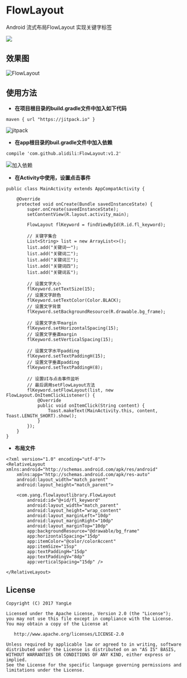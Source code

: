 # FlowLayout
Android 流式布局FlowLayout 实现关键字标签

[![](https://img.shields.io/badge/JitPack.io-v1.2-green.svg)](https://jitpack.io/#alidili/FlowLayout)

## 效果图

![FlowLayout](http://img.blog.csdn.net/20161011110254828)

## 使用方法

- **在项目根目录的build.gradle文件中加入如下代码**

```
maven { url "https://jitpack.io" }
```

![jitpack](http://img.blog.csdn.net/20161017154320407)

- **在app根目录的buil.gradle文件中加入依赖**

```
compile 'com.github.alidili:FlowLayout:v1.2'
```

![加入依赖](http://img.blog.csdn.net/20161017154348181)

- **在Activity中使用，设置点击事件**

```
public class MainActivity extends AppCompatActivity {

    @Override
    protected void onCreate(Bundle savedInstanceState) {
        super.onCreate(savedInstanceState);
        setContentView(R.layout.activity_main);

        FlowLayout flKeyword = findViewById(R.id.fl_keyword);

        // 关键字集合
        List<String> list = new ArrayList<>();
        list.add("关键词一");
        list.add("关键词二");
        list.add("关键词三");
        list.add("关键词四");
        list.add("关键词五");

        // 设置文字大小
        flKeyword.setTextSize(15);
        // 设置文字颜色
        flKeyword.setTextColor(Color.BLACK);
        // 设置文字背景
        flKeyword.setBackgroundResource(R.drawable.bg_frame);

        // 设置文字水平margin
        flKeyword.setHorizontalSpacing(15);
        // 设置文字垂直margin
        flKeyword.setVerticalSpacing(15);

        // 设置文字水平padding
        flKeyword.setTextPaddingH(15);
        // 设置文字垂直padding
        flKeyword.setTextPaddingH(8);

        // 设置UI与点击事件监听
		// 最后调用setFlowLayout方法
        flKeyword.setFlowLayout(list, new FlowLayout.OnItemClickListener() {
            @Override
            public void onItemClick(String content) {
                Toast.makeText(MainActivity.this, content, Toast.LENGTH_SHORT).show();
            }
        });
    }
}
```

- **布局文件**

```
<?xml version="1.0" encoding="utf-8"?>
<RelativeLayout xmlns:android="http://schemas.android.com/apk/res/android"
    xmlns:app="http://schemas.android.com/apk/res-auto"
    android:layout_width="match_parent"
    android:layout_height="match_parent">

    <com.yang.flowlayoutlibrary.FlowLayout
        android:id="@+id/fl_keyword"
        android:layout_width="match_parent"
        android:layout_height="wrap_content"
        android:layout_marginLeft="10dp"
        android:layout_marginRight="10dp"
        android:layout_marginTop="10dp"
        app:backgroundResource="@drawable/bg_frame"
        app:horizontalSpacing="15dp"
        app:itemColor="@color/colorAccent"
        app:itemSize="15sp"
        app:textPaddingH="15dp"
        app:textPaddingV="8dp"
        app:verticalSpacing="15dp" />

</RelativeLayout>
```

## License

```
Copyright (C) 2017 YangLe

Licensed under the Apache License, Version 2.0 (the "License");
you may not use this file except in compliance with the License.
You may obtain a copy of the License at

   http://www.apache.org/licenses/LICENSE-2.0

Unless required by applicable law or agreed to in writing, software
distributed under the License is distributed on an "AS IS" BASIS,
WITHOUT WARRANTIES OR CONDITIONS OF ANY KIND, either express or implied.
See the License for the specific language governing permissions and
limitations under the License.
```
